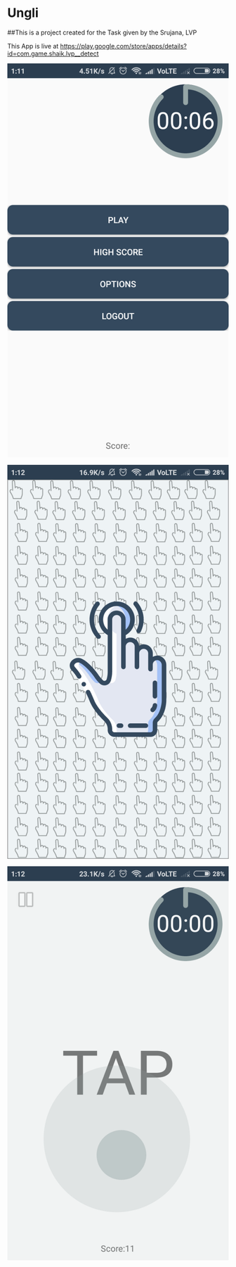 # Ungli

##This is a project created for the Task given by the Srujana, LVP

This App is live at https://play.google.com/store/apps/details?id=com.game.shaik.lvp__detect

![ss1](https://raw.githubusercontent.com/Sugooi/Extras-for-ungli/master/screenshots/1.png)

![ss2](https://raw.githubusercontent.com/Sugooi/Extras-for-ungli/master/screenshots/2.png)

![ss3](https://raw.githubusercontent.com/Sugooi/Extras-for-ungli/master/screenshots/3.png)

